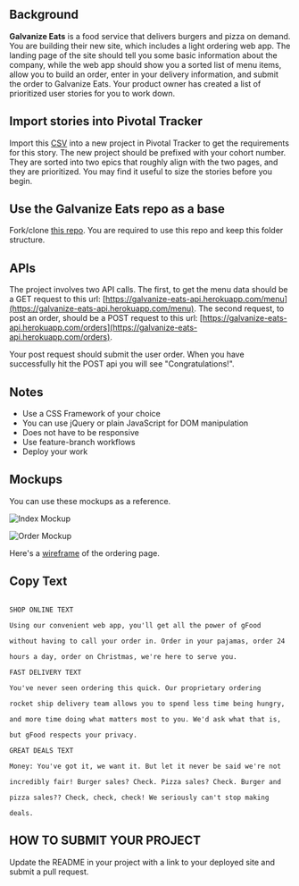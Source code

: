 ## Background

**Galvanize Eats** is a food service that delivers burgers and pizza on demand. You are building their new site, which includes a light ordering web app. The landing page of the site should tell you some basic information about the company, while the web app should show you a sorted list of menu items, allow you to build an order, enter in your delivery information, and submit the order to Galvanize Eats. Your product owner has created a list of prioritized user stories for you to work down.

## Import stories into Pivotal Tracker

Import this [CSV](https://s3-us-west-2.amazonaws.com/lesson-plan-images/galvanize_eats_assessments/Q1+Assessment+Stories.csv) into a new project in Pivotal Tracker to get the requirements for this story. The new project should be prefixed with your cohort number. They are sorted into two epics that roughly align with the two pages, and they are prioritized. You may find it useful to size the stories before you begin.

## Use the Galvanize Eats repo as a base

Fork/clone [this repo](https://github.com/gSchool/galvanize-eats). You are required to use this repo and keep this folder structure.

## APIs

The project involves two API calls. The first, to get the menu data should be a GET request to this url: [https://galvanize-eats-api.herokuapp.com/menu](https://galvanize-eats-api.herokuapp.com/menu). The second request, to post an order, should be a POST request to this url: [https://galvanize-eats-api.herokuapp.com/orders](https://galvanize-eats-api.herokuapp.com/orders).

Your post request should submit the user order. When you have successfully hit the POST api you will see "Congratulations!".

## Notes

* Use a CSS Framework of your choice
* You can use jQuery or plain JavaScript for DOM manipulation
* Does not have to be responsive
* Use feature-branch workflows
* Deploy your work

## Mockups

You can use these mockups as a reference.

![Index Mockup](https://s3-us-west-2.amazonaws.com/lesson-plan-images/galvanize_eats_assessments/page_1_mock.png)

![Order Mockup](https://s3-us-west-2.amazonaws.com/lesson-plan-images/galvanize_eats_assessments/page_2_mock.png)

Here's a [wireframe](https://wireframe.cc/7JjPpp) of the ordering page.

## Copy Text

```

SHOP ONLINE TEXT

Using our convenient web app, you'll get all the power of gFood

without having to call your order in. Order in your pajamas, order 24

hours a day, order on Christmas, we're here to serve you.

FAST DELIVERY TEXT

You've never seen ordering this quick. Our proprietary ordering

rocket ship delivery team allows you to spend less time being hungry,

and more time doing what matters most to you. We'd ask what that is,

but gFood respects your privacy.

GREAT DEALS TEXT

Money: You've got it, we want it. But let it never be said we're not

incredibly fair! Burger sales? Check. Pizza sales? Check. Burger and

pizza sales?? Check, check, check! We seriously can't stop making

deals.

```

## HOW TO SUBMIT YOUR PROJECT

Update the README in your project with a link to your deployed site and submit a pull request.
